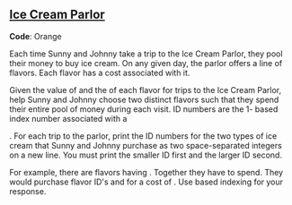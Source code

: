 ## [Ice Cream Parlor](https://www.hackerrank.com/challenges/ctci-ice-cream-parlor/problem?h_l=interview&playlist_slugs%5B%5D=nutanix)

__Code__: Orange


Each time Sunny and Johnny take a trip to the Ice Cream Parlor, they pool their money to buy ice cream. On any given day, the parlor offers a line of flavors. Each flavor has a cost associated with it.

Given the value of
and the of each flavor for trips to the Ice Cream Parlor, help Sunny and Johnny choose two distinct flavors such that they spend their entire pool of money during each visit. ID numbers are the 1- based index number associated with a

. For each trip to the parlor, print the ID numbers for the two types of ice cream that Sunny and Johnny purchase as two space-separated integers on a new line. You must print the smaller ID first and the larger ID second.

For example, there are
flavors having . Together they have to spend. They would purchase flavor ID's and for a cost of . Use based indexing for your response. 
